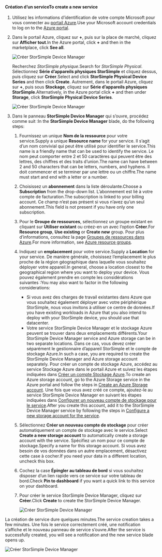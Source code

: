 <!--author=alkohli last changed:02/10/2017-->


#### <a name="to-create-a-new-service"></a><span data-ttu-id="e2fab-101">Création d’un service</span><span class="sxs-lookup"><span data-stu-id="e2fab-101">To create a new service</span></span>

1. <span data-ttu-id="e2fab-102">Utilisez les informations d’identification de votre compte Microsoft pour vous connecter au [portail Azure](https://portal.azure.com/).</span><span class="sxs-lookup"><span data-stu-id="e2fab-102">Use your Microsoft account credentials to log on to the [Azure portal](https://portal.azure.com/).</span></span>

2. <span data-ttu-id="e2fab-103">Dans le portail Azure, cliquez sur **+**, puis sur la place de marché, cliquez sur **Afficher tout**.</span><span class="sxs-lookup"><span data-stu-id="e2fab-103">In the Azure portal, click **+** and then in the marketplace, click **See all**.</span></span>

    ![Créer StorSimple Device Manager](./media/storsimple-8000-create-new-service/createssdevman1.png)

    <span data-ttu-id="e2fab-105">Recherchez _StorSimple physique_.</span><span class="sxs-lookup"><span data-stu-id="e2fab-105">Search for _StorSimple Physical_.</span></span> <span data-ttu-id="e2fab-106">Sélectionnez **Série d’appareils physiques StorSimple** et cliquez dessus, puis cliquez sur **Créer**.</span><span class="sxs-lookup"><span data-stu-id="e2fab-106">Select and click **StorSimple Physical Device Series** and then click **Create**.</span></span> <span data-ttu-id="e2fab-107">Autrement, dans le portail Azure, cliquez sur **+**, puis sous **Stockage**, cliquez sur **Série d’appareils physiques StorSimple**.</span><span class="sxs-lookup"><span data-stu-id="e2fab-107">Alternatively, in the Azure portal click **+** and then under **Storage**, click **StorSimple Physical Device Series**.</span></span>

    ![Créer StorSimple Device Manager](./media/storsimple-8000-create-new-service/createssdevman11.png)

3. <span data-ttu-id="e2fab-109">Dans le panneau **StorSimple Device Manager** qui s’ouvre, procédez comme suit :</span><span class="sxs-lookup"><span data-stu-id="e2fab-109">In the **StorSimple Device Manager** blade, do the following steps:</span></span>
   
   1. <span data-ttu-id="e2fab-110">Fournissez un unique **Nom de la ressource** pour votre service.</span><span class="sxs-lookup"><span data-stu-id="e2fab-110">Supply a unique **Resource name** for your service.</span></span> <span data-ttu-id="e2fab-111">Il s’agit d’un nom convivial qui peut être utilisé pour identifier le service.</span><span class="sxs-lookup"><span data-stu-id="e2fab-111">This name is a friendly name that can be used to identify the service.</span></span> <span data-ttu-id="e2fab-112">Le nom peut comporter entre 2 et 50 caractères qui peuvent être des lettres, des chiffres et des traits d’union.</span><span class="sxs-lookup"><span data-stu-id="e2fab-112">The name can have between 2 and 50 characters that can be letters, numbers, and hyphens.</span></span> <span data-ttu-id="e2fab-113">Il doit commencer et se terminer par une lettre ou un chiffre.</span><span class="sxs-lookup"><span data-stu-id="e2fab-113">The name must start and end with a letter or a number.</span></span>

   2. <span data-ttu-id="e2fab-114">Choisissez un **abonnement** dans la liste déroulante.</span><span class="sxs-lookup"><span data-stu-id="e2fab-114">Choose a **Subscription** from the drop-down list.</span></span> <span data-ttu-id="e2fab-115">L’abonnement est lié à votre compte de facturation.</span><span class="sxs-lookup"><span data-stu-id="e2fab-115">The subscription is linked to your billing account.</span></span> <span data-ttu-id="e2fab-116">Ce champ n’est pas présent si vous n’avez qu’un seul abonnement.</span><span class="sxs-lookup"><span data-stu-id="e2fab-116">This field is not present if you have only one subscription.</span></span>

   3. <span data-ttu-id="e2fab-117">Pour le **Groupe de ressources**, sélectionnez un groupe existant en cliquant sur **Utiliser existant** ou créez-en un avec l’option **Créer**.</span><span class="sxs-lookup"><span data-stu-id="e2fab-117">For **Resource group**, **Use existing** or **Create new** group.</span></span> <span data-ttu-id="e2fab-118">Pour plus d’informations, consultez la page [Groupes de ressources dans Azure](https://azure.microsoft.com/documentation/articles/virtual-machines-windows-infrastructure-resource-groups-guidelines/).</span><span class="sxs-lookup"><span data-stu-id="e2fab-118">For more information, see [Azure resource groups](https://azure.microsoft.com/documentation/articles/virtual-machines-windows-infrastructure-resource-groups-guidelines/).</span></span>
   
   4. <span data-ttu-id="e2fab-119">Indiquez un **emplacement** pour votre service.</span><span class="sxs-lookup"><span data-stu-id="e2fab-119">Supply a **Location** for your service.</span></span> <span data-ttu-id="e2fab-120">De manière générale, choisissez l’emplacement le plus proche de la région géographique dans laquelle vous souhaitez déployer votre appareil.</span><span class="sxs-lookup"><span data-stu-id="e2fab-120">In general, choose a location closest to the geographical region where you want to deploy your device.</span></span> <span data-ttu-id="e2fab-121">Vous pouvez également prendre en compte les considérations suivantes :</span><span class="sxs-lookup"><span data-stu-id="e2fab-121">You may also want to factor in the following considerations:</span></span> 
      
      * <span data-ttu-id="e2fab-122">Si vous avez des charges de travail existantes dans Azure que vous souhaitez également déployer avec votre périphérique StorSimple, nous vous invitons à utiliser ce centre de données.</span><span class="sxs-lookup"><span data-stu-id="e2fab-122">If you have existing workloads in Azure that you also intend to deploy with your StorSimple device, you should use that datacenter.</span></span>
      * <span data-ttu-id="e2fab-123">Votre service StorSimple Device Manager et le stockage Azure peuvent se trouver dans deux emplacements différents.</span><span class="sxs-lookup"><span data-stu-id="e2fab-123">Your StorSimple Device Manager service and Azure storage can be in two separate locations.</span></span> <span data-ttu-id="e2fab-124">Dans ce cas, vous devez créer séparément le gestionnaire d’appareil StorSimple et le compte de stockage Azure.</span><span class="sxs-lookup"><span data-stu-id="e2fab-124">In such a case, you are required to create the StorSimple Device Manager and Azure storage account separately.</span></span> <span data-ttu-id="e2fab-125">Pour créer un compte de stockage Azure, accédez au service Stockage Azure dans le portail Azure et suivez les étapes indiquées dans [Créer un compte Stockage Azure](../articles/storage/common/storage-create-storage-account.md#create-a-storage-account).</span><span class="sxs-lookup"><span data-stu-id="e2fab-125">To create an Azure storage account, go to the Azure Storage service in the Azure portal and follow the steps in [Create an Azure Storage account](../articles/storage/common/storage-create-storage-account.md#create-a-storage-account).</span></span> <span data-ttu-id="e2fab-126">Une fois que vous avez créé ce compte, ajoutez-le au service StorSimple Device Manager en suivant les étapes indiquées dans [Configurer un nouveau compte de stockage pour le service](../articles/storsimple/storsimple-8000-deployment-walkthrough-u2.md#configure-a-new-storage-account-for-the-service).</span><span class="sxs-lookup"><span data-stu-id="e2fab-126">After you create this account, add it to the StorSimple Device Manager service by following the steps in [Configure a new storage account for the service](../articles/storsimple/storsimple-8000-deployment-walkthrough-u2.md#configure-a-new-storage-account-for-the-service).</span></span>

   5. <span data-ttu-id="e2fab-127">Sélectionnez **Créer un nouveau compte de stockage** pour créer automatiquement un compte de stockage avec le service.</span><span class="sxs-lookup"><span data-stu-id="e2fab-127">Select **Create a new storage account** to automatically create a storage account with the service.</span></span> <span data-ttu-id="e2fab-128">Spécifiez un nom pour ce compte de stockage.</span><span class="sxs-lookup"><span data-stu-id="e2fab-128">Specify a name for this storage account.</span></span> <span data-ttu-id="e2fab-129">Si vous avez besoin de vos données dans un autre emplacement, désactivez cette case à cocher.</span><span class="sxs-lookup"><span data-stu-id="e2fab-129">If you need your data in a different location, uncheck this box.</span></span>

   6. <span data-ttu-id="e2fab-130">Cochez la case **Épingler au tableau de bord** si vous souhaitez disposer d’un lien rapide vers ce service sur votre tableau de bord.</span><span class="sxs-lookup"><span data-stu-id="e2fab-130">Check **Pin to dashboard** if you want a quick link to this service on your dashboard.</span></span>
      
   7. <span data-ttu-id="e2fab-131">Pour créer le service StorSimple Device Manager, cliquez sur **Créer**.</span><span class="sxs-lookup"><span data-stu-id="e2fab-131">Click **Create** to create the StorSimple Device Manager.</span></span>

       ![Créer StorSimple Device Manager](./media/storsimple-8000-create-new-service/createssdevman2.png)
   
<span data-ttu-id="e2fab-133">La création de service dure quelques minutes.</span><span class="sxs-lookup"><span data-stu-id="e2fab-133">The service creation takes a few minutes.</span></span> <span data-ttu-id="e2fab-134">Une fois le service correctement créé, une notification s’affiche et le nouveau panneau de service s’ouvre.</span><span class="sxs-lookup"><span data-stu-id="e2fab-134">After the service is successfully created, you will see a notification and the new service blade opens up.</span></span>
   
![Créer StorSimple Device Manager](./media/storsimple-8000-create-new-service/createssdevman5.png)


